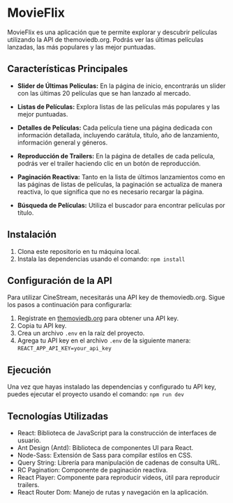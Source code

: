 # MovieFlix

MovieFlix es una aplicación que te permite explorar y descubrir películas utilizando la API de themoviedb.org. Podrás ver las últimas películas lanzadas, las más populares y las mejor puntuadas.

## Características Principales

- **Slider de Últimas Películas:** En la página de inicio, encontrarás un slider con las últimas 20 películas que se han lanzado al mercado.

- **Listas de Películas:** Explora listas de las películas más populares y las mejor puntuadas.

- **Detalles de Películas:** Cada película tiene una página dedicada con información detallada, incluyendo carátula, título, año de lanzamiento, información general y géneros.

- **Reproducción de Trailers:** En la página de detalles de cada película, podrás ver el trailer haciendo clic en un botón de reproducción.

- **Paginación Reactiva:** Tanto en la lista de últimos lanzamientos como en las páginas de listas de películas, la paginación se actualiza de manera reactiva, lo que significa que no es necesario recargar la página.

- **Búsqueda de Películas:** Utiliza el buscador para encontrar películas por título.

## Instalación

1. Clona este repositorio en tu máquina local.
2. Instala las dependencias usando el comando: `npm install`

## Configuración de la API

Para utilizar CineStream, necesitarás una API key de themoviedb.org. Sigue los pasos a continuación para configurarla:

1. Regístrate en [themoviedb.org](https://www.themoviedb.org/signup) para obtener una API key.
2. Copia tu API key.
3. Crea un archivo `.env` en la raíz del proyecto.
4. Agrega tu API key en el archivo `.env` de la siguiente manera: `REACT_APP_API_KEY=your_api_key`

## Ejecución
Una vez que hayas instalado las dependencias y configurado tu API key, puedes ejecutar el proyecto usando el comando: `npm run dev`

## Tecnologías Utilizadas

- React: Biblioteca de JavaScript para la construcción de interfaces de usuario.
- Ant Design (Antd): Biblioteca de componentes UI para React.
- Node-Sass: Extensión de Sass para compilar estilos en CSS.
- Query String: Librería para manipulación de cadenas de consulta URL.
- RC Pagination: Componente de paginación reactiva.
- React Player: Componente para reproducir videos, útil para reproducir trailers.
- React Router Dom: Manejo de rutas y navegación en la aplicación.